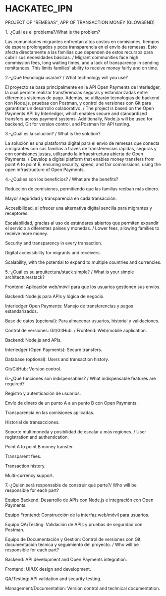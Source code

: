 # HACKATEC_IPN
PROJECT OF "REMESAS", APP OF TRANSACTION MONEY (GLOWSEND)

1.-¿Cuál es el problema?/What is the problem?

Las comunidades migrantes enfrentan altos costos en comisiones, tiempos de espera prolongados y poca transparencia en el envío de remesas. Esto afecta directamente a las familias que dependen de estos recursos para cubrir sus necesidades básicas. / Migrant communities face high commission fees, long waiting times, and a lack of transparency in sending remittances. This limits families’ ability to receive money fairly and on time.

2.-¿Qué tecnología usarán? / What technology will you use?

El proyecto se basa principalmente en la API Open Payments de Interledger, la cual permite realizar transferencias seguras y estandarizadas entre diferentes sistemas de pago. Además, se utilizarán tecnologías de backend con Node.js, pruebas con Postman, y control de versiones con Git para garantizar un desarrollo colaborativo. / The project is based on the Open Payments API by Interledger, which enables secure and standardized transfers across payment systems. Additionally, Node.js will be used for backend, Git for version control, and Postman for API testing.

3.-¿Cuál es la solución? / What is the solution?

La solución es una plataforma digital para el envío de remesas que conecta a migrantes con sus familias a través de transferencias rápidas, seguras y con comisiones justas, utilizando la infraestructura abierta de Open Payments. / Develop a digital platform that enables money transfers from point A to point B, ensuring security, speed, and fair commissions, using the open infrastructure of Open Payments.

4.-¿Cuáles son los beneficios? / What are the benefits?

Reducción de comisiones, permitiendo que las familias reciban más dinero.

Mayor seguridad y transparencia en cada transacción.

Accesibilidad, al ofrecer una alternativa digital sencilla para migrantes y receptores.

Escalabilidad, gracias al uso de estándares abiertos que permiten expandir el servicio a diferentes países y monedas. / Lower fees, allowing families to receive more money.

Security and transparency in every transaction.

Digital accessibility for migrants and receivers.

Scalability, with the potential to expand to multiple countries and currencies.

5.-¿Cuál es su arquitectura/stack simple? / What is your simple architecture/stack?

Frontend: Aplicación web/móvil para que los usuarios gestionen sus envíos.

Backend: Node.js para APIs y lógica de negocio.

Interledger Open Payments: Manejo de transferencias y pagos estandarizados.

Base de datos (opcional): Para almacenar usuarios, historial y validaciones.

Control de versiones: Git/GitHub. / Frontend: Web/mobile application.

Backend: Node.js and APIs.

Interledger (Open Payments): Secure transfers.

Database (optional): Users and transaction history.

Git/GitHub: Version control.

6.-¿Qué funciones son indispensables? / What indispensable features are required?

Registro y autenticación de usuarios.

Envío de dinero de un punto A a un punto B con Open Payments.

Transparencia en las comisiones aplicadas.

Historial de transacciones.

Soporte multimoneda y posibilidad de escalar a más regiones. / User registration and authentication.

Point A to point B money transfer.

Transparent fees.

Transaction history.

Multi-currency support.

7.-¿Quién será responsable de construir qué parte?/ Who will be responsible for each part?

Equipo Backend: Desarrollo de APIs con Node.js e integración con Open Payments.

Equipo Frontend: Construcción de la interfaz web/móvil para usuarios.

Equipo QA/Testing: Validación de APIs y pruebas de seguridad con Postman.

Equipo de Documentación y Gestión: Control de versiones con Git, documentación técnica y seguimiento del proyecto. /  Who will be responsible for each part?

Backend: API development and Open Payments integration.

Frontend: UI/UX design and development.

QA/Testing: API validation and security testing.

Management/Documentation: Version control and technical documentation.
